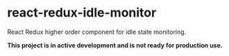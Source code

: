 # react-redux-idle-monitor

React Redux higher order component for idle state monitoring.

**This project is in active development and is not ready for production use.**
